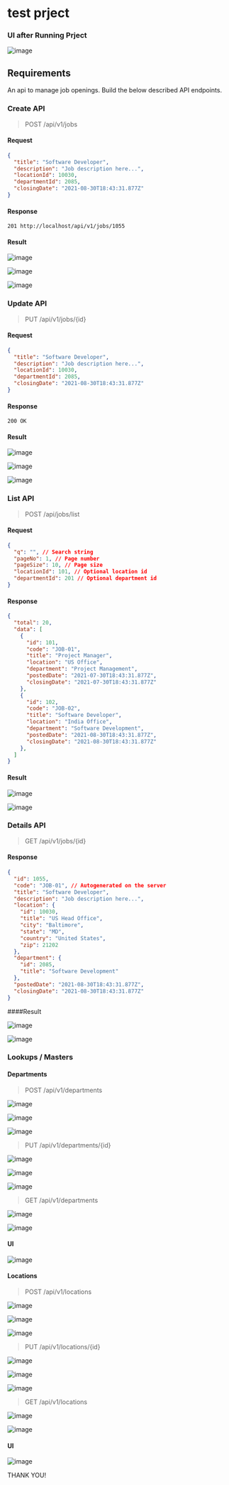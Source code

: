 # test prject

### UI after Running Prject
![image](https://github.com/Sudo-Aditya/Jobs/assets/81794467/23fcac00-9368-4b1b-9a30-13a4fb9e38af)


## Requirements

An api to manage job openings. Build the below described API endpoints.

### Create API
> POST /api/v1/jobs

#### Request
```json
{
  "title": "Software Developer",
  "description": "Job description here...",
  "locationId": 10030,
  "departmentId": 2085,
  "closingDate": "2021-08-30T18:43:31.877Z"
}
```

#### Response
```
201 http://localhost/api/v1/jobs/1055
```


#### Result

![image](https://github.com/Sudo-Aditya/Jobs/assets/81794467/49126bd9-c3e3-4cac-a374-a7a6da28c0e9)

![image](https://github.com/Sudo-Aditya/Jobs/assets/81794467/884556ba-6803-46e6-9402-0c5f7e6db84c)

![image](https://github.com/Sudo-Aditya/Jobs/assets/81794467/ae370f06-e6e4-4f7d-b5f7-26ceba1d0c01)


### Update API
> PUT /api/v1/jobs/{id}

#### Request
```json
{
  "title": "Software Developer",
  "description": "Job description here...",
  "locationId": 10030,
  "departmentId": 2085,
  "closingDate": "2021-08-30T18:43:31.877Z"
}
```

#### Response
```
200 OK
```


#### Result

![image](https://github.com/Sudo-Aditya/Jobs/assets/81794467/c262c89d-67f4-4314-a36d-121d069c3ef2)

![image](https://github.com/Sudo-Aditya/Jobs/assets/81794467/d83d39f3-be10-4632-ade2-b4824233693c)

![image](https://github.com/Sudo-Aditya/Jobs/assets/81794467/46d91742-0c1b-41c9-8d04-db270c8c23a3)


### List API
> POST /api/jobs/list

#### Request
```json
{
  "q": "", // Search string
  "pageNo": 1, // Page number
  "pageSize": 10, // Page size
  "locationId": 101, // Optional location id
  "departmentId": 201 // Optional department id
}
```

#### Response
```json
{
  "total": 20,
  "data": [
    {
      "id": 101,
      "code": "JOB-01",
      "title": "Project Manager",
      "location": "US Office",
      "department": "Project Management",
      "postedDate": "2021-07-30T18:43:31.877Z",
      "closingDate": "2021-07-30T18:43:31.877Z"
    },
    {
      "id": 102,
      "code": "JOB-02",
      "title": "Software Developer",
      "location": "India Office",
      "department": "Software Development",
      "postedDate": "2021-08-30T18:43:31.877Z",
      "closingDate": "2021-08-30T18:43:31.877Z"
    },
  ]
}
```


#### Result

![image](https://github.com/Sudo-Aditya/Jobs/assets/81794467/e4955b0a-2622-405d-a2d2-929d8e964eee)

![image](https://github.com/Sudo-Aditya/Jobs/assets/81794467/5f28fa5d-6c71-431c-bda6-34b96fe4691e)


### Details API
> GET /api/v1/jobs/{id}

#### Response
```json
{
  "id": 1055,
  "code": "JOB-01", // Autogenerated on the server
  "title": "Software Developer",
  "description": "Job description here...",
  "location": {
    "id": 10030,
    "title": "US Head Office",
    "city": "Baltimore",
    "state": "MD",
    "country": "United States",
    "zip": 21202
  },
  "department": {
    "id": 2085,
    "title": "Software Development"
  },
  "postedDate": "2021-08-30T18:43:31.877Z",
  "closingDate": "2021-08-30T18:43:31.877Z"
}
```

####Result

![image](https://github.com/Sudo-Aditya/Jobs/assets/81794467/f9abb1b6-e34d-4532-b998-40c4d0d53587)

![image](https://github.com/Sudo-Aditya/Jobs/assets/81794467/d458152d-04e3-49ea-ac14-d69891f5b9aa)


### Lookups / Masters
#### Departments


> POST /api/v1/departments

![image](https://github.com/Sudo-Aditya/Jobs/assets/81794467/f96cb95f-6feb-488b-a53a-9d2565835c41)

![image](https://github.com/Sudo-Aditya/Jobs/assets/81794467/f1c87cdd-4a36-47dc-ab14-5f0654fe0957)

![image](https://github.com/Sudo-Aditya/Jobs/assets/81794467/b0d29923-935b-4f39-ad19-e55bf8e18b3a)



> PUT /api/v1/departments/{id}

![image](https://github.com/Sudo-Aditya/Jobs/assets/81794467/91ac7f85-5269-48b1-bbe6-032001e4dfe4)

![image](https://github.com/Sudo-Aditya/Jobs/assets/81794467/036d2361-2c0d-40db-a8e3-a47829b29e3d)

![image](https://github.com/Sudo-Aditya/Jobs/assets/81794467/323a677f-8f27-433b-9373-ed699feeae2e)



> GET /api/v1/departments

![image](https://github.com/Sudo-Aditya/Jobs/assets/81794467/0e7ef5dc-0860-4a57-9d2a-2e984d346305)

![image](https://github.com/Sudo-Aditya/Jobs/assets/81794467/ab6def91-dd60-4cdb-94d3-6b92367d5756)


#### UI

![image](https://github.com/Sudo-Aditya/Jobs/assets/81794467/1dec46a4-ac7c-4cda-977b-59dc223eeb71)




#### Locations

> POST /api/v1/locations

![image](https://github.com/Sudo-Aditya/Jobs/assets/81794467/7317f6b9-9fb5-4904-bd54-a95cd5cde4ab)

![image](https://github.com/Sudo-Aditya/Jobs/assets/81794467/ec5da6ce-6768-4d97-9230-83d9637d1620)

![image](https://github.com/Sudo-Aditya/Jobs/assets/81794467/1c64fd1f-1774-41b7-9763-69dbd1ccb98d)



> PUT /api/v1/locations/{id}

![image](https://github.com/Sudo-Aditya/Jobs/assets/81794467/582a094f-2733-44d5-8669-d4437ac1bca3)

![image](https://github.com/Sudo-Aditya/Jobs/assets/81794467/7e643a6d-b494-481c-875f-d34bbf54f937)

![image](https://github.com/Sudo-Aditya/Jobs/assets/81794467/5076a4ff-cc11-45a5-8369-5d05a5646a1c)


> GET /api/v1/locations

![image](https://github.com/Sudo-Aditya/Jobs/assets/81794467/b582ecea-9edd-4022-a8f8-084540e0a485)
 
![image](https://github.com/Sudo-Aditya/Jobs/assets/81794467/7e308124-4f7c-43f2-bfe1-3509f528fb63)



#### UI

![image](https://github.com/Sudo-Aditya/Jobs/assets/81794467/dd18f7c4-d552-4279-976d-29e478eb2a7c)

THANK YOU!

